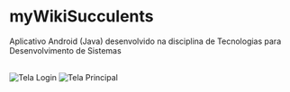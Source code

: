 # myWikiSucculents
Aplicativo Android (Java) desenvolvido na disciplina de Tecnologias para Desenvolvimento de Sistemas 

##

<img align="center" alt="Tela Login" src="https://i.imgur.com/ttz8wMC.png"> 
<img  align="center" alt="Tela Principal" src="https://i.imgur.com/ou33pDt.png"> 

